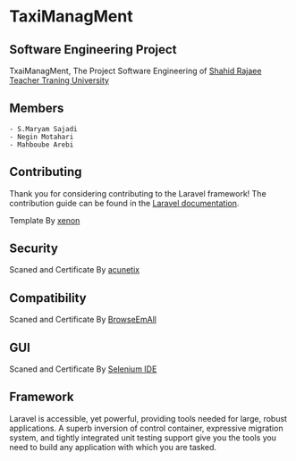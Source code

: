 #    TaxiManagMent


## Software Engineering Project

TxaiManagMent, The Project Software Engineering of [Shahid Rajaee Teacher Traning University](http://www.srttu.edu/en/) 

## Members

	- S.Maryam Sajadi
	- Negin Motahari
	- Mahboube Arebi




## Contributing

Thank you for considering contributing to the Laravel framework! The contribution guide can be found in the [Laravel documentation](http://laravel.com/docs/contributions).

Template By [xenon](http://themes.laborator.co/xenon/)

## Security 

Scaned and Certificate By [acunetix](www.acunetix.com)

## Compatibility

Scaned and Certificate By [BrowseEmAll](www.browseemall.com/)

## GUI 

Scaned and Certificate By [Selenium IDE ](https://github.com/SeleniumHQ/selenium/wiki/SeIDEReleaseNotes)

## Framework

Laravel is accessible, yet powerful, providing tools needed for large, robust applications. A superb inversion of control container, expressive migration system, and tightly integrated unit testing support give you the tools you need to build any application with which you are tasked.



